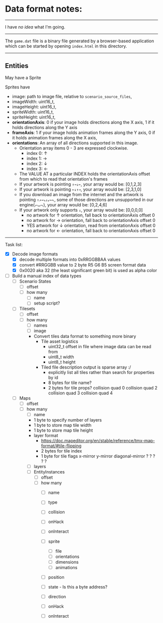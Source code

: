 # Data format notes:
----

I have _no idea_ what I'm going.

----

The `game.dat` file is a binary file generated by a browser-based application which can be started by opening `index.html` in this directory.

----

## Entities

May have a Sprite

Sprites have
- image: path to image file, relative to `scenario_source_files`,
- imageWidth: uint16_t,
- imageHeight: uint16_t,
- spriteWidth: uint16_t,
- spriteHeight: uint16_t,
- **orientationAxis**: 0 if your image holds directions along the X axis, 1 if it holds directions along the Y axis
- **frameAxis**: 1 if your image holds animation frames along the Y axis, 0 if it holds animation frames along the X axis,
- **orientations**: An array of all directions supported in this image.
    - Orientation array items 0 - 3 are expressed clockwise.
        - index 0: ↑
        - index 1: →
        - index 2: ↓
        - index 3: ←
    - The VALUE AT a particular INDEX holds the orientationAxis offset from which to read that orientation's frames
    - If your artwork is pointing `↑→↓←`, your array would be: [0,1,2,3]
    - If your artwork is pointing `←↓↑→`, your array would be: [2,3,1,0]
    - If you download an image from the internet and the artwork is pointing `↑↗→↘↓↙←↖`, some of those directions are unsupported in our engine(`↗↘↙↖`), your array would be: [0,2,4,6]
    - If your artwork only supports `↓`, your array would be: [0,0,0,0]
        - no artwork for ↑ orientation, fall back to orientationAxis offset 0
        - no artwork for → orientation, fall back to orientationAxis offset 0
        - YES artwork for ↓ orientation, read from orientationAxis offset 0
        - no artwork for ← orientation, fall back to orientationAxis offset 0

----

Task list:
- [x] Decode image formats
    - [x] decode multiple formats into 0xRRGGBBAA values
    - [x] convert #RRGGBB value to 2 byte R5 G6 B5 screen format data
    - [x] 0x0020 aka 32 (the least significant green bit) is used as alpha color
- [ ] Build a manual index of data types
    - [ ] Scenario States
        - [ ] offset
        - [ ] how many
            - [ ] name
            - [ ] setup script?
    - [ ] Tilesets
        - [ ] offset
        - [ ] how many
            - [ ] names
            - [ ] image
            - Convert tiles data format to something more binary
                - Tile asset logistics
                    - uint32_t offset in file where image data can be read from
                    - uint8_t width
                    - uint8_t height
                - Tiled file description output is sparse array :/
                    - explicitly list all tiles rather than search for properties by id
                    - 8 bytes for tile name?
                    - 2 bytes for tile props?
                        collision quad 0
                        collision quad 2
                        collision quad 3
                        collision quad 4
    - [ ] Maps
        - [ ] offset
        - [ ] how many
            - [ ] name
            - 1 byte to specify number of layers
            - 1 byte to store map tile width
            - 1 byte to store map tile height
            - layer format
                - https://doc.mapeditor.org/en/stable/reference/tmx-map-format/#tile-flipping
                - 2 bytes for tile index
                - 1 byte for tile flags
                    x-mirror
                    y-mirror
                    diagonal-mirror
                    ?
                    ?
                    ?
                    ?
                    ?
            - [ ] layers
            - [ ] EntityInstances
                - [ ] offset
                - [ ] how many
                    - [ ] name
                    - [ ] type
                    - [ ] collision
                    - [ ] onHack
                    - [ ] onInteract
                    - [ ] sprite
                        - [ ] file
                        - [ ] orientations
                        - [ ] dimensions
                        - [ ] animations
                    - [ ] position
                    - [ ] state - Is this a byte address?
                    - [ ] direction
                    - [ ] onHack
                    - [ ] onInteract


